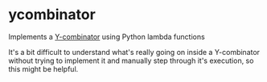 # ycombinator
Implements a [Y-combinator](https://en.wikipedia.org/wiki/Fixed-point_combinator#Fixed_point_combinators_in_lambda_calculus) using Python lambda functions

It's a bit difficult to understand what's really going on inside a Y-combinator without trying to implement it 
and manually step through it's execution, so this might be helpful.
